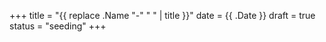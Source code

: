 +++
title = "{{ replace .Name "-" " " | title }}"
date = {{ .Date }}
draft = true
status = "seeding"
+++
